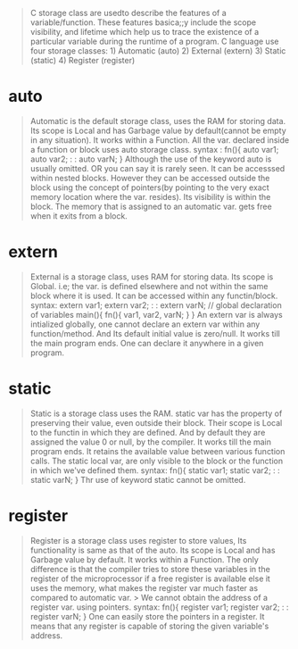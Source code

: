 > C storage class are usedto describe the features of a variable/function.
>These features basica;;y include the scope visibility, and lifetime which help us to trace the existence of a particular variable during the runtime of a  program.
> C language use four storage classes:
    1) Automatic (auto)
    2) External  (extern)
    3) Static    (static)
    4) Register  (register)

# auto
> Automatic is the default storage class, uses the RAM for storing data. Its scope is Local and has Garbage value by default(cannot be empty in any situation). It works within a Function. All the var. declared inside a function or block uses auto storage class.
    syntax :
    fn(){
        auto var1;
        auto var2;
        :      :
        auto varN;
    }
Although the use of the keyword auto is usually omitted. OR you can say it is rarely seen.
It can be accesssed within nested blocks. However they can be accessed outside the block using the concept of pointers(by pointing to the very exact memory location where the var. resides). Its visibility is within the block. The memory that is assigned to an automatic var. gets free when it exits from a block.

# extern
>External is a storage class, uses RAM for storing data. Its scope is Global. i.e; the var. is defined elsewhere and not within the same block where it is used. It can be accessed within any functin/block.
    syntax:
    extern var1;
    extern var2;
        :     :
    extern varN; // global declaration of variables
    main(){
        fn(){
            var1, var2, varN;
        }
    }
An extern var is always intialized globally, one cannot declare an extern var within any function/method. And Its default initial value is zero/null. It works till the main program ends. One can declare it anywhere in a  given program.

# static
>Static is a storage class uses the RAM. static var has the property of preserving their value, even outside their block. Their scope is Local to the functin in which they are defined. And by default they are assigned the value 0 or null, by the compiler. It works till the main program ends. It retains the available value between various function calls. The static local var, are only visible to the block or the function in which we've defined them.
syntax:
fn(){
    static var1;
    static var2;
        :   :
    static varN;
}
Thr use of keyword static cannot be omitted.

# register
>Register is a storage class uses register to store values, Its functionality is same as that of the auto. Its scope is Local and has Garbage value by default. It works within a Function. The only difference is that the compiler tries to store these variables in the  register of the microprocessor if a free register is available else it uses the memory, what makes the register var much faster as compared to automatic var.
    > We cannot obtain the address of a register var. using pointers.
syntax:
fn(){
    register var1;
    register var2;
        :       :
    register varN;
}
One can easily store the pointers in a register. It means that any register is capable of storing the given variable's address. 